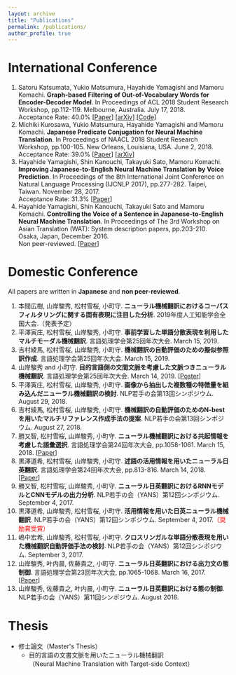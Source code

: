 ```yaml
---
layout: archive
title: "Publications"
permalink: /publications/
author_profile: true
---
```


International Conference
======
1. Satoru Katsumata, Yukio Matsumura, Hayahide Yamagishi and Mamoru Komachi. **Graph-based Filtering of Out-of-Vocabulary Words for Encoder-Decoder Model**. In Proceedings of ACL 2018 Student Research Workshop, pp.112-119. Melbourne, Australia. July 17, 2018.  
   Acceptance Rate: 40.0% [[Paper](https://aclanthology.coli.uni-saarland.de/papers/N18-4014/n18-4014)] [[arXiv](https://arxiv.org/abs/1805.11189)] [[Code](https://github.com/Katsumata420/HITS_Ranking)] 
2. Michiki Kurosawa, Yukio Matsumura, Hayahide Yamagishi and Mamoru Komachi. **Japanese Predicate Conjugation for Neural Machine Translation**. In Proceedings of NAACL 2018 Student Research Workshop, pp.100-105. New Orleans, Louisiana, USA. June 2, 2018.  
   Acceptance Rate: 39.0% [[Paper](https://aclanthology.coli.uni-saarland.de/papers/N18-4014/n18-4014)] [[arXiv](https://arxiv.org/abs/1805.10047)]
3. Hayahide Yamagishi, Shin Kanouchi, Takayuki Sato, Mamoru Komachi. **Improving Japanese-to-English Neural Machine Translation by Voice Prediction**. In Proceedings of the 8th International Joint Conference on Natural Language Processing (IJCNLP 2017), pp.277-282. Taipei, Taiwan. November 28, 2017.  
   Acceptance Rate: 31.3% [[Paper](https://aclanthology.coli.uni-saarland.de/papers/I17-2047/i17-2047)]
4. Hayahide Yamagishi, Shin Kanouchi, Takayuki Sato and Mamoru Komachi. **Controlling the Voice of a Sentence in Japanese-to-English Neural Machine Translation**. In Proceedings of The 3rd Workshop on Asian Translation (WAT): System description papers, pp.203-210. Osaka, Japan, December 2016.  
   Non peer-reviewed. [[Paper](https://aclanthology.coli.uni-saarland.de/papers/W16-4620/w16-4620)]


Domestic Conference
======
All papers are written in **Japanese** and **non peer-reviewed**.
1. 本間広樹, 山岸駿秀, 松村雪桜, 小町守. **ニューラル機械翻訳におけるコーパスフィルタリングに関する固有表現に注目した分析**. 2019年度人工知能学会全国大会.（発表予定）
2. 平澤寅庄, 松村雪桜, 山岸駿秀, 小町守. **事前学習した単語分散表現を利用したマルチモーダル機械翻訳**. 言語処理学会第25回年次大会. March 15, 2019.
3. 吉村綾馬, 松村雪桜, 山岸駿秀, 小町守. **機械翻訳の自動評価のための擬似参照訳作成**. 言語処理学会第25回年次大会. March 15, 2019.
4. 山岸駿秀 and 小町守. **目的言語側の文間文脈を考慮した文脈つきニューラル機械翻訳**. 言語処理学会第25回年次大会. March 14, 2019. [[Poster](https://hargon24.github.io/document/nlp2019_poster.pdf)]
5. 平澤寅庄, 松村雪桜, 山岸駿秀, 小町守. **画像から抽出した複数種の特徴量を組み込んだニューラル機械翻訳の検討**. NLP若手の会第13回シンポジウム. August 29, 2018.
6. 吉村綾馬, 松村雪桜, 山岸駿秀, 小町守. **機械翻訳の自動評価のためのN-bestを用いたマルチリファレンス作成手法の提案**. NLP若手の会第13回シンポジウム. August 27, 2018.
7. 勝又智, 松村雪桜, 山岸駿秀, 小町守. **ニューラル機械翻訳における共起情報を考慮した語彙選択**. 言語処理学会第24回年次大会, pp.1058-1061. March 15, 2018. [[Paper](http://www.anlp.jp/proceedings/annual_meeting/2018/pdf_dir/P10-18.pdf)]
8. 黒澤道希, 松村雪桜, 山岸駿秀, 小町守. **述語の活用情報を用いたニューラル日英翻訳**. 言語処理学会第24回年次大会, pp.813-816. March 14, 2018. [[Paper](http://www.anlp.jp/proceedings/annual_meeting/2018/pdf_dir/P7-15.pdf)]
9. 勝又智, 松村雪桜, 山岸駿秀, 小町守. **ニューラル日英翻訳におけるRNNモデルとCNNモデルの出力分析**. NLP若手の会（YANS）第12回シンポジウム. September 4, 2017.
10. 黒澤道希, 山岸駿秀, 松村雪桜, 小町守. **活用情報を用いた日英ニューラル機械翻訳**. NLP若手の会（YANS）第12回シンポジウム. September 4, 2017.<font color="Red">（奨励賞受賞）</font>
11. 嶋中宏希, 山岸駿秀, 松村雪桜, 小町守. **クロスリンガルな単語分散表現を用いた機械翻訳自動評価手法の検討**. NLP若手の会（YANS）第12回シンポジウム. September 3, 2017. 
12. 山岸駿秀, 叶内晨, 佐藤貴之, 小町守. **ニューラル日英翻訳における出力文の態制御**. 言語処理学会第23回年次大会, pp.1065-1068. March 16, 2017. [[Paper](http://www.anlp.jp/proceedings/annual_meeting/2017/pdf_dir/P20-1.pdf)] 
13. 山岸駿秀, 佐藤貴之, 叶内晨, 小町守. **ニューラル日英翻訳における態の制御**. NLP若手の会（YANS）第11回シンポジウム. August 2016.

Thesis
======
- 修士論文（Master's Thesis）
  - 目的言語の文書文脈を用いたニューラル機械翻訳  
  （Neural Machine Translation with Target-side Context）


